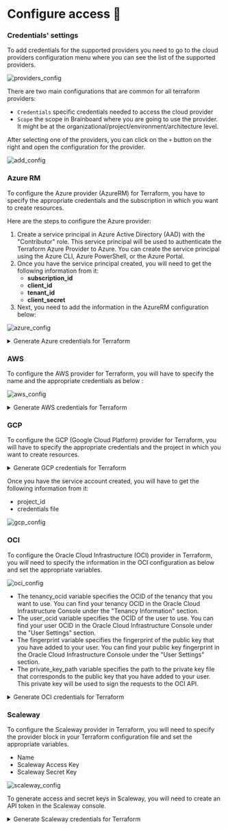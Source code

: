 # Configure access 🚪

### Credentials' settings

To add credentials for the supported providers you need to go to the cloud providers configuration menu where you can see the list of the supported providers.

![providers\_config](../.gitbook/assets/providers\_config.png)

There are two main configurations that are common for all terraform providers:

* `Credentials` specific credentials needed to access the cloud provider
* `Scope` the scope in Brainboard where you are going to use the provider. It might be at the organizational/project/environment/architecture level.

After selecting one of the providers, you can click on the `+` button on the right and open the configuration for the provider.

![add\_config](../.gitbook/assets/add\_config.png)

### Azure RM

To configure the Azure provider (AzureRM) for Terraform, you have to specify the appropriate credentials and the subscription in which you want to create resources.

Here are the steps to configure the Azure provider:

1. Create a service principal in Azure Active Directory (AAD) with the "Contributor" role. This service principal will be used to authenticate the Terraform Azure Provider to Azure. You can create the service principal using the Azure CLI, Azure PowerShell, or the Azure Portal.
2. Once you have the service principal created, you will need to get the following information from it:
   * **subscription\_id**
   * **client\_id**
   * **tenant\_id**
   * **client\_secret**
3. Next, you need to add the information in the AzureRM configuration below:

![azure\_config](../.gitbook/assets/azurerm\_config.png)

<details>

<summary>Generate Azure credentials for Terraform</summary>

To generate Azure credentials for use with Terraform, you can use the Azure Portal.

1. Go to the Azure portal and navigate to the Azure Active Directory section
2. Select App registrations and then click on New registration
3. Give a name to your app and select the appropriate account type (single or multi-tenant)
4. After creating the app, go to Certificates & secrets and create a new client secret
5. Go to the Subscription's Access control (IAM) to add a new role assignment
6. Assign the appropriate role (e.g. Contributor) to the app created above

Tips:

* `ARM SUBSCRIPTION ID`: you will find it in the Subscription's Overview
* `ARM CLIENT ID`: you will find it in the App registrations' Overview with the name `Application (client) ID`
* `ARM TENANT ID`: you will find it in the App registrations' Overview with the name `Directory (tenant) ID`
* `ARM CLIENT SECRET`: you will find it in the App registrations' Certificates & secrets, you must copy the client `secret Value` (not the Secret ID).

</details>

### AWS

To configure the AWS provider for Terraform, you will have to specify the name and the appropriate credentials as below :

![aws\_config](../.gitbook/assets/aws\_config.png)

<details>

<summary>Generate AWS credentials for Terraform</summary>

To generate AWS credentials for use with Terraform, you can use the AWS Management Console.

1. Log in to the AWS Management Console
2. Go to the IAM (Identity and Access Management) service
3. Select Users from the navigation menu
4. Click on the "Add user" button
5. Enter a username, select "Programmatic access" for the access type, and then click on "Next: Permissions"
6. Select "Attach existing policies directly" and then choose the appropriate permissions for the user (e.g. "AdministratorAccess" or "IAMFullAccess")
7. Click on "Next: Tags" (if desired) and then "Next: Review"
8. Click on "Create user" to create the user
9. On the "Success" page, click on the "Download .csv" button to download the credentials

</details>

### GCP

To configure the GCP (Google Cloud Platform) provider for Terraform, you will have to specify the appropriate credentials and the project in which you want to create resources.

<details>

<summary>Generate GCP credentials for Terraform</summary>

To generate GCP credentials for Terraform, you will need to create a service account in the Google Cloud Console. Here are the steps to generate GCP credentials:

1. Go to the Google Cloud Console (https://console.cloud.google.com) and select your project.
2. In the navigation menu, click on the hamburger icon (≡) and then select "IAM & admin" and then "Service accounts"
3. Click on the "Create Service Account" button.
4. In the "Create service account" form, give a name to the service account and provide a brief description.
5. Under "Role", select the role that you want to assign to the service account. This role will determine the actions that Terraform can perform with the service account.
6. Click on "Create" to create the service account.
7. Once the service account is created, you will see the option to create a key. Select "JSON" as the key type and click on "Create"
8. The JSON key file will be downloaded to your local machine. This file contains the credentials for the service account and it should be kept secure.
9. Once you have the JSON key file, you can use it to authenticate the Terraform GCP Provider to GCP.

</details>

Once you have the service account created, you will have to get the following information from it:

* project\_id
* credentials file

![gcp\_config](../.gitbook/assets/gcp\_config.png)

### OCI

To configure the Oracle Cloud Infrastructure (OCI) provider in Terraform, you will need to specify the information in the OCI configuration as below and set the appropriate variables.

![oci\_config](../.gitbook/assets/oci\_config.png)

* The tenancy\_ocid variable specifies the OCID of the tenancy that you want to use. You can find your tenancy OCID in the Oracle Cloud Infrastructure Console under the "Tenancy Information" section.
* The user\_ocid variable specifies the OCID of the user to use. You can find your user OCID in the Oracle Cloud Infrastructure Console under the "User Settings" section.
* The fingerprint variable specifies the fingerprint of the public key that you have added to your user. You can find your public key fingerprint in the Oracle Cloud Infrastructure Console under the "User Settings" section.
* The private\_key\_path variable specifies the path to the private key file that corresponds to the public key that you have added to your user. This private key will be used to sign the requests to the OCI API.

<details>

<summary>Generate OCI credentials for Terraform</summary>

To generate Oracle Cloud Infrastructure (OCI) credentials for use with Terraform, you can use the OCI Console or the OCI CLI.

1. Using OCI Console:
2. Log in to the OCI Console
3. Go to the Identity service
4. Select Users from the navigation menu
5. Click on the "Create User" button
6. Enter a username, select "Programmatic" for the access type and then click on "Create"
7. Click on the username of the user you just created
8. Click on the "Create API Key" button

Click on the "Download" button to download the private key in PEM format

</details>

### Scaleway

To configure the Scaleway provider in Terraform, you will need to specify the provider block in your Terraform configuration file and set the appropriate variables.

* Name
* Scaleway Access Key
* Scaleway Secret Key

![scaleway\_config](../.gitbook/assets/scaleway\_config.png)

To generate access and secret keys in Scaleway, you will need to create an API token in the Scaleway console.

<details>

<summary>Generate Scaleway credentials for Terraform</summary>

Here are the steps to generate access key and secret key in Scaleway:

1. Go to the Scaleway console (https://console.scaleway.com) and sign in.
2. In the navigation menu, click on "Account" and then "API Tokens"
3. Click on the "Create a token" button.
4. In the "Create an API Token" form, give a name to the token and provide a brief description.
5. Under "Rights" select the rights that you want to assign to the token. These rights will determine the actions that can be performed by the token.
6. Click on "Create" to create the token.
7. Once the token is created, you will see the option to "Show the token". This is the only time the token will be displayed.
8. Once you have the token, you can use it as an access key.
9. You can also assign or revoke rights to the token by clicking on the pencil icon next to the token.

Scaleway does not provide a secret key. Instead, it uses the token generated as the access key and no separate secret key is required.

</details>
